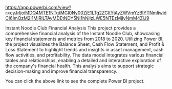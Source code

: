 https://app.powerbi.com/view?r=eyJrIjoiMDQ4MTE1NTgtMGI0Ny00ZjE1LTg2ZGItYjAyZWVmYzBlYTNmIiwidCI6ImQzM2I1MjRlLTAyMDEtNDY5Ni1hNjIzLWE5NTEzMjIyNmM4ZiJ9

Instant Noodle Club Financial Analysis This project provides a comprehensive financial analysis of the Instant Noodle Club, showcasing key financial statements and metrics from 2018 to 2020. Utilizing Power BI, the project visualizes the Balance Sheet, Cash Flow Statement, and Profit & Loss Statement to highlight trends and insights in asset management, cash flow activities, and profitability. The data model integrates various financial tables and relationships, enabling a detailed and interactive exploration of the company's financial health. This analysis aims to support strategic decision-making and improve financial transparency.

You can click the above link to see the complete Power BI project.